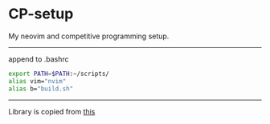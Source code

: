 # CP-setup
My neovim and competitive programming setup.

---
append to .bashrc
```bash
export PATH=$PATH:~/scripts/
alias vim="nvim"
alias b="build.sh"
```

---
Library is copied from [this](https://github.com/cp-sapienza)
